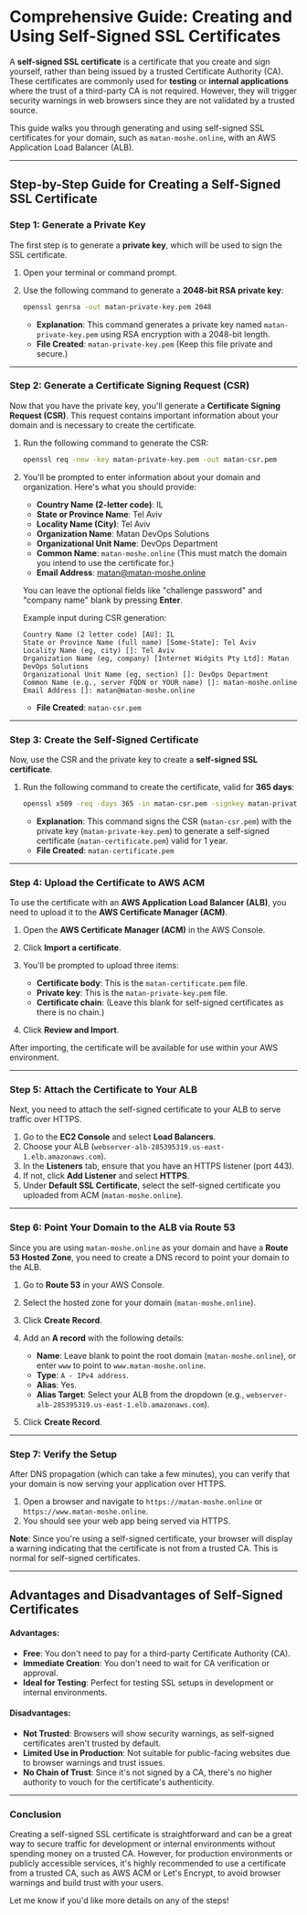 # Comprehensive Guide: Creating and Using Self-Signed SSL Certificates

A **self-signed SSL certificate** is a certificate that you create and sign yourself, rather than being issued by a trusted Certificate Authority (CA). These certificates are commonly used for **testing** or **internal applications** where the trust of a third-party CA is not required. However, they will trigger security warnings in web browsers since they are not validated by a trusted source.

This guide walks you through generating and using self-signed SSL certificates for your domain, such as `matan-moshe.online`, with an AWS Application Load Balancer (ALB).

---

## **Step-by-Step Guide for Creating a Self-Signed SSL Certificate**

### **Step 1: Generate a Private Key**

The first step is to generate a **private key**, which will be used to sign the SSL certificate.

1. Open your terminal or command prompt.
2. Use the following command to generate a **2048-bit RSA private key**:

   ```bash
   openssl genrsa -out matan-private-key.pem 2048
   ```

   - **Explanation**: This command generates a private key named `matan-private-key.pem` using RSA encryption with a 2048-bit length.
   - **File Created**: `matan-private-key.pem` (Keep this file private and secure.)

---

### **Step 2: Generate a Certificate Signing Request (CSR)**

Now that you have the private key, you'll generate a **Certificate Signing Request (CSR)**. This request contains important information about your domain and is necessary to create the certificate.

1. Run the following command to generate the CSR:

   ```bash
   openssl req -new -key matan-private-key.pem -out matan-csr.pem
   ```

2. You'll be prompted to enter information about your domain and organization. Here's what you should provide:

   - **Country Name (2-letter code)**: IL
   - **State or Province Name**: Tel Aviv
   - **Locality Name (City)**: Tel Aviv
   - **Organization Name**: Matan DevOps Solutions
   - **Organizational Unit Name**: DevOps Department
   - **Common Name**: `matan-moshe.online` (This must match the domain you intend to use the certificate for.)
   - **Email Address**: matan@matan-moshe.online

   You can leave the optional fields like "challenge password" and "company name" blank by pressing **Enter**.

   Example input during CSR generation:

   ```plaintext
   Country Name (2 letter code) [AU]: IL
   State or Province Name (full name) [Some-State]: Tel Aviv
   Locality Name (eg, city) []: Tel Aviv
   Organization Name (eg, company) [Internet Widgits Pty Ltd]: Matan DevOps Solutions
   Organizational Unit Name (eg, section) []: DevOps Department
   Common Name (e.g., server FQDN or YOUR name) []: matan-moshe.online
   Email Address []: matan@matan-moshe.online
   ```

   - **File Created**: `matan-csr.pem`

---

### **Step 3: Create the Self-Signed Certificate**

Now, use the CSR and the private key to create a **self-signed SSL certificate**.

1. Run the following command to create the certificate, valid for **365 days**:

   ```bash
   openssl x509 -req -days 365 -in matan-csr.pem -signkey matan-private-key.pem -out matan-certificate.pem
   ```

   - **Explanation**: This command signs the CSR (`matan-csr.pem`) with the private key (`matan-private-key.pem`) to generate a self-signed certificate (`matan-certificate.pem`) valid for 1 year.
   - **File Created**: `matan-certificate.pem`

---

### **Step 4: Upload the Certificate to AWS ACM**

To use the certificate with an **AWS Application Load Balancer (ALB)**, you need to upload it to the **AWS Certificate Manager (ACM)**.

1. Open the **AWS Certificate Manager (ACM)** in the AWS Console.
2. Click **Import a certificate**.
3. You'll be prompted to upload three items:
   - **Certificate body**: This is the `matan-certificate.pem` file.
   - **Private key**: This is the `matan-private-key.pem` file.
   - **Certificate chain**: (Leave this blank for self-signed certificates as there is no chain.)

4. Click **Review and Import**.

After importing, the certificate will be available for use within your AWS environment.

---

### **Step 5: Attach the Certificate to Your ALB**

Next, you need to attach the self-signed certificate to your ALB to serve traffic over HTTPS.

1. Go to the **EC2 Console** and select **Load Balancers**.
2. Choose your ALB (`webserver-alb-285395319.us-east-1.elb.amazonaws.com`).
3. In the **Listeners** tab, ensure that you have an HTTPS listener (port 443).
4. If not, click **Add Listener** and select **HTTPS**.
5. Under **Default SSL Certificate**, select the self-signed certificate you uploaded from ACM (`matan-moshe.online`).

---

### **Step 6: Point Your Domain to the ALB via Route 53**

Since you are using `matan-moshe.online` as your domain and have a **Route 53 Hosted Zone**, you need to create a DNS record to point your domain to the ALB.

1. Go to **Route 53** in your AWS Console.
2. Select the hosted zone for your domain (`matan-moshe.online`).
3. Click **Create Record**.
4. Add an **A record** with the following details:
   - **Name**: Leave blank to point the root domain (`matan-moshe.online`), or enter `www` to point to `www.matan-moshe.online`.
   - **Type**: `A - IPv4 address`.
   - **Alias**: Yes.
   - **Alias Target**: Select your ALB from the dropdown (e.g., `webserver-alb-285395319.us-east-1.elb.amazonaws.com`).

5. Click **Create Record**.

---

### **Step 7: Verify the Setup**

After DNS propagation (which can take a few minutes), you can verify that your domain is now serving your application over HTTPS.

1. Open a browser and navigate to `https://matan-moshe.online` or `https://www.matan-moshe.online`.
2. You should see your web app being served via HTTPS.

**Note**: Since you're using a self-signed certificate, your browser will display a warning indicating that the certificate is not from a trusted CA. This is normal for self-signed certificates.

---

## **Advantages and Disadvantages of Self-Signed Certificates**

#### **Advantages**:
- **Free**: You don't need to pay for a third-party Certificate Authority (CA).
- **Immediate Creation**: You don't need to wait for CA verification or approval.
- **Ideal for Testing**: Perfect for testing SSL setups in development or internal environments.

#### **Disadvantages**:
- **Not Trusted**: Browsers will show security warnings, as self-signed certificates aren't trusted by default.
- **Limited Use in Production**: Not suitable for public-facing websites due to browser warnings and trust issues.
- **No Chain of Trust**: Since it's not signed by a CA, there's no higher authority to vouch for the certificate's authenticity.

---

### **Conclusion**

Creating a self-signed SSL certificate is straightforward and can be a great way to secure traffic for development or internal environments without spending money on a trusted CA. However, for production environments or publicly accessible services, it's highly recommended to use a certificate from a trusted CA, such as AWS ACM or Let's Encrypt, to avoid browser warnings and build trust with your users.

Let me know if you'd like more details on any of the steps!